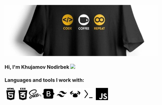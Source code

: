 <img src="./Svg/codeRepeat.jpg" width="" alt="">


### Hi, I'm Khujamov Nodirbek <img src="https://media.giphy.com/media/hvRJCLFzcasrR4ia7z/giphy.gif" width="3%">


### Languages and tools I work with:

<img src="./Svg/html5-01-svgrepo-com.svg" width="40px" alt=""><img src="./Svg/css3-01-svgrepo-com.svg" width="40px"  alt=""><img src="./Svg/sass-svgrepo-com.svg" width="40px"  alt="">
<img src="./Svg/bootstrap-fill-svgrepo-com.svg" width="40px"  alt="">
<img src="./Svg/tailwind-css-svgrepo-com.svg" width="40px"  alt="">
<img src="./Svg/pug-svgrepo-com.svg" width="40px"  alt="">
<img src="./Svg/termux-svgrepo-com.svg" width="40px"  alt="">
<img src="./Svg/javascript-155-svgrepo-com.svg" width="40px"  alt="">


<!-- <img src="./Svg/telegram-svgrepo-com (1).svg" >
<img src="./Svg/instagram-svgrepo-com (1).svg" > -->


</code>
<br/>